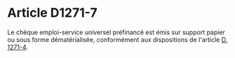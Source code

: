 # Article D1271-7

  
Le chèque emploi-service universel préfinancé est émis sur support papier ou sous forme dématérialisée, conformément aux dispositions de l'article [D. 1271-4][1].

 [1]: /affichCodeArticle.do?cidTexte=LEGITEXT000006072050&idArticle=LEGIARTI000018483826&dateTexte=&categorieLien=cid